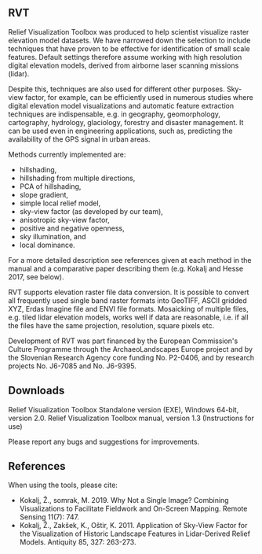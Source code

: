 ## RVT

Relief Visualization Toolbox was produced to help scientist visualize raster elevation model datasets. We have narrowed down the selection to include techniques that have proven to be effective for identification of small scale features. Default settings therefore assume working with high resolution digital elevation models, derived from airborne laser scanning missions (lidar).

Despite this, techniques are also used for different other purposes. Sky-view factor, for example, can be efficiently used in numerous studies where digital elevation model visualizations and automatic feature extraction techniques are indispensable, e.g. in geography, geomorphology, cartography, hydrology, glaciology, forestry and disaster management. It can be used even in engineering applications, such as, predicting the availability of the GPS signal in urban areas.

Methods currently implemented are:

*   hillshading,
*   hillshading from multiple directions,
*   PCA of hillshading,
*   slope gradient,
*   simple local relief model,
*   sky-view factor (as developed by our team),
*   anisotropic sky-view factor,
*   positive and negative openness,
*   sky illumination, and
*   local dominance.

For a more detailed description see references given at each method in the manual and a comparative paper describing them (e.g. Kokalj and Hesse 2017, see below).

RVT supports elevation raster file data conversion. It is possible to convert all frequently used single band raster formats into GeoTIFF, ASCII gridded XYZ, Erdas Imagine file and ENVI file formats. Mosaicking of multiple files, e.g. tiled lidar elevation models, works well if data are reasonable, i.e. if all the files have the same projection, resolution, square pixels etc.

Development of RVT was part financed by the European Commission's Culture Programme through the ArchaeoLandscapes Europe project and by the Slovenian Research Agency core funding No. P2-0406, and by research projects No. J6-7085 and No. J6-9395.

## Downloads

Relief Visualization Toolbox Standalone version (EXE), Windows 64-bit, version 2.0.
Relief Visualization Toolbox manual, version 1.3 (Instructions for use)

Please report any bugs and suggestions for improvements.

## References

When using the tools, please cite:

*   Kokalj, Ž., somrak, M. 2019. Why Not a Single Image? Combining Visualizations to Facilitate Fieldwork and On-Screen Mapping. Remote Sensing 11(7): 747.
*   Kokalj, Ž., Zakšek, K., Oštir, K. 2011. Application of Sky-View Factor for the Visualization of Historic Landscape Features in Lidar-Derived Relief Models. Antiquity 85, 327: 263-273.


